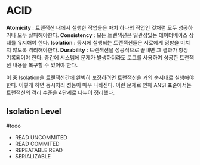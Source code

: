 
# ACID

**Atomicity** : 트랜잭션 내에서 실행한 작업들은 마치 하나의 작업인 것처럼 모두 성공하거나 모두 실패해야한다.
**Consistency** : 모든 트랜잭션은 일관성있는 데이터베이스 상태를 유지해야 한다. 
**Isolation** : 동시에 실행되는 트랜잭션들은 서로에게 영향을 미치지 않도록 격리해야한다.
**Durability** : 트랜잭션을 성공적으로 끝내면 그 결과가 항상 기록되어야 한다. 중간에 시스템에 문제가 발생하더라도 로그를 사용하여 성공한 트랜잭션 내용을 복구할 수 있어야 한다. 

이 중 Isolation을 트랜잭션간에 완벽히 보장하려면 트랜잭션을 거의 순서대로 실행해야 한다. 이렇게 하면 동시처리 성능이 매우 나빠진다. 이런 문제로 인해 ANSI 표준에서는 트랜잭션의 격리 수준을 4단계로 나누어 정리했다.

## Isolation Level
#todo <!-- 채우기 -->
* READ UNCOMMITED 
* READ COMMITED
* REPEATABLE READ
* SERIALIZABLE
